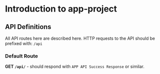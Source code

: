 # Introduction to app-project

## API Definitions

All API routes here are described here. HTTP requests to the API should be prefixed with: `/api`


### Default Route

**GET `/api/`** - should respond with `APP API Success Response` or similar. 

### 

 


